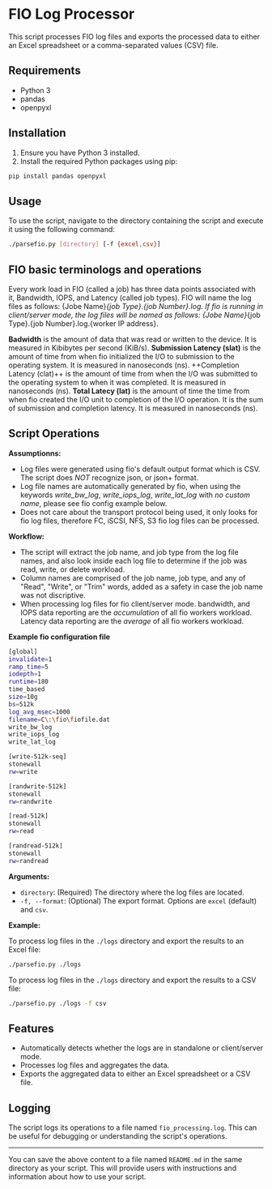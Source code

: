 # FIO Log Processor

This script processes FIO log files and exports the processed data to either an Excel spreadsheet or a comma-separated values (CSV) file.

## Requirements

- Python 3
- pandas
- openpyxl

## Installation

1. Ensure you have Python 3 installed.
2. Install the required Python packages using pip:

```bash
pip install pandas openpyxl
```

## Usage

To use the script, navigate to the directory containing the script and execute it using the following command:

```bash
./parsefio.py [directory] [-f {excel,csv}]
```
## FIO basic terminologs and operations

Every work load in FIO (called a job) has three data points associated with it, Bandwidth, IOPS, and Latency (called job types). FIO will name the log files as follows: {Jobe Name}_{job Type}.{job Number}.log. If fio is running in client/server mode, the log files will be named as follows: {Jobe Name}_{job Type}.{job Number}.log.{worker IP address}.

**Badwidth** is the amount of data that was read or written to the device. It is measured in Kibibytes per second (KiB/s).
**Submission Latency (slat)** is the amount of time from when fio initialized the I/O to submission to the operating system. It is measured in nanoseconds (ns).
++Completion Latency (clat)++ is the amount of time from when the I/O was submitted to the operating system to when it was completed. It is measured in nanoseconds (ns).
**Total Latecy (lat)** is the amount of time the time from when fio created the I/O unit to completion of the I/O operation. It is the sum of submission and completion latency. 
  It is measured in nanoseconds (ns).

## Script Operations

**Assumptionns:**
- Log files were generated using fio's default output format which is CSV. The script does *NOT* recognize json, or json+ format.
- Log file names are automatically generated by fio, when using the keywords *write_bw_log*, *write_iops_log*, *write_lat_log* with *no custom name*, please see fio config example below.
- Does not care about the transport protocol being used, it only looks for fio log files, therefore FC, iSCSI, NFS, S3 fio log files can be processed.


**Workflow:**
- The script will extract the job name, and job type from the log file names, and also look inside each log file to determine if the job was read, write, or delete workload.
- Column names are comprised of the job name, job type, and any of "Read", "Write", or "Trim" words, added as a safety in case the job name was not discriptive.
- When processing log files for fio client/server mode. bandwidth, and IOPS data reporting are the *accumulation* of all fio workers workload. Latency data reporting are the *average* of all fio workers workload.

**Example fio configuration file**

```bash
[global]
invalidate=1
ramp_time=5
iodepth=1
runtime=180
time_based
size=10g
bs=512k
log_avg_msec=1000
filename=C\:\fio\fiofile.dat
write_bw_log
write_iops_log
write_lat_log

[write-512k-seq]
stonewall
rw=write

[randwrite-512k]
stonewall
rw=randwrite

[read-512k]
stonewall
rw=read

[randread-512k]
stonewall
rw=randread

```
**Arguments:**

- `directory`: (Required) The directory where the log files are located.
- `-f, --format`: (Optional) The export format. Options are `excel` (default) and `csv`.

**Example:**

To process log files in the `./logs` directory and export the results to an Excel file:

```bash
./parsefio.py ./logs
```

To process log files in the `./logs` directory and export the results to a CSV file:

```bash
./parsefio.py ./logs -f csv
```

## Features

- Automatically detects whether the logs are in standalone or client/server mode.
- Processes log files and aggregates the data.
- Exports the aggregated data to either an Excel spreadsheet or a CSV file.

## Logging

The script logs its operations to a file named `fio_processing.log`. This can be useful for debugging or understanding the script's operations.

---

You can save the above content to a file named `README.md` in the same directory as your script. This will provide users with instructions and information about how to use your script.